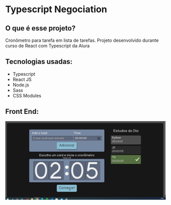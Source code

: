 <h1>Typescript Negociation</h1>
<h2>O que é esse projeto?</h2>
<p>Cronômetro para tarefa em lista de tarefas. Projeto desenvolvido durante curso de React com Typescript da Alura</p>

<h2>Tecnologias usadas:</h2>
<ul>
  <li>Typescript</li>
  <li>React JS</li>
  <li>Node.js</li>
  <li>Sass</li>
  <li>CSS Modules</li>
</ul>

<h2>Front End:</h2>
<p align="center">
  <img src="./img/Screenshot.png" width="850" title="Cronômetro para tarefa em lista de tarefas" alt="Cronômetro para tarefa em lista de tarefas">
</p>
